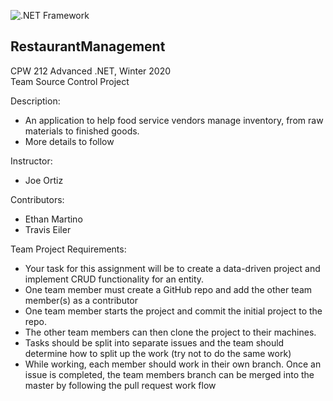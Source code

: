 ![.NET Framework](https://github.com/arcum-omni/RestaurantManagement/workflows/.NET%20Framework/badge.svg)
## RestaurantManagement
CPW 212 Advanced .NET, Winter 2020<br>
Team Source Control Project<br>

Description:
- An application to help food service vendors manage inventory, from raw materials to finished goods.
- More details to follow

Instructor:
- Joe Ortiz

Contributors:
- Ethan Martino
- Travis Eiler

Team Project Requirements:
- Your task for this assignment will be to create a data-driven project and implement CRUD functionality for an entity.
- One team member must create a GitHub repo and add the other team member(s) as a contributor
- One team member starts the project and commit the initial project to the repo.
- The other team members can then clone the project to their machines.
- Tasks should be split into separate issues and the team should determine how to split up the work (try not to do the same work)
- While working, each member should work in their own branch. Once an issue is completed, the team members branch can be merged into the master by following the pull request work flow
